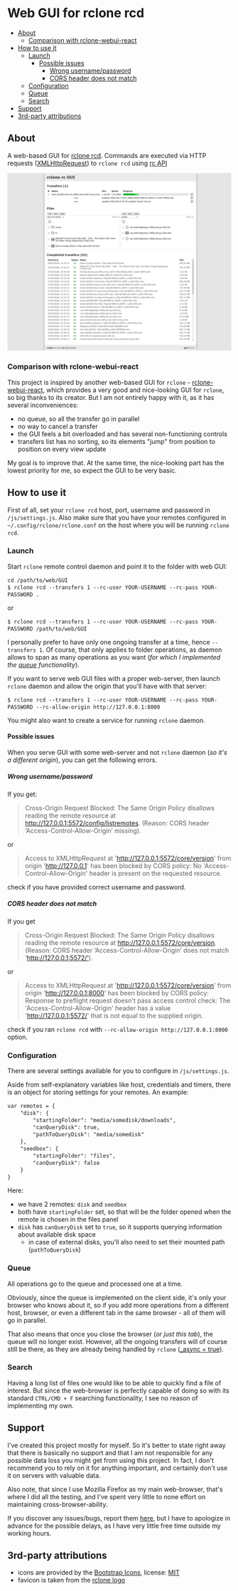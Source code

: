 # Web GUI for rclone rcd

- [About](#about)
  - [Comparison with rclone-webui-react](#comparison-with-rclone-webui-react)
- [How to use it](#how-to-use-it)
  - [Launch](#launch)
    - [Possible issues](#possible-issues)
      - [Wrong username/password](#wrong-usernamepassword)
      - [CORS header does not match](#cors-header-does-not-match)
  - [Configuration](#configuration)
  - [Queue](#queue)
  - [Search](#search)
- [Support](#support)
- [3rd-party attributions](#3rd-party-attributions)

## About

A web-based GUI for [rclone rcd](https://rclone.org/commands/rclone_rcd/). Commands are executed via HTTP requests ([XMLHttpRequest](https://developer.mozilla.org/en-US/docs/Web/API/XMLHttpRequest)) to `rclone rcd` using [rc API](https://rclone.org/rc/)

![rclone rc GUI](/screenshot.png?raw=true)

### Comparison with rclone-webui-react

This project is inspired by another web-based GUI for `rclone` - [rclone-webui-react](https://github.com/rclone/rclone-webui-react), which provides a very good and nice-looking GUI for `rclone`, so big thanks to its creator. But I am not entirely happy with it, as it has several inconveniences:

- no queue, so all the transfer go in parallel
- no way to cancel a transfer
- the GUI feels a bit overloaded and has several non-functioning controls
- transfers list has no sorting, so its elements "jump" from position to position on every view update

My goal is to improve that. At the same time, the nice-looking part has the lowest priority for me, so expect the GUI to be very basic.

## How to use it

First of all, set your `rclone rcd` host, port, username and password in `/js/settings.js`. Also make sure that you have your remotes configured in `~/.config/rclone/rclone.conf` on the host where you will be running `rclone rcd`.

### Launch

Start `rclone` remote control daemon and point it to the folder with web GUI:

```
cd /path/to/web/GUI
$ rclone rcd --transfers 1 --rc-user YOUR-USERNAME --rc-pass YOUR-PASSWORD .
```

or

```
$ rclone rcd --transfers 1 --rc-user YOUR-USERNAME --rc-pass YOUR-PASSWORD /path/to/web/GUI
```

I personally prefer to have only one ongoing transfer at a time, hence `--transfers 1`. Of course, that only applies to folder operations, as daemon allows to span as many operations as you want (*for which I implemented the [queue](#queue) functionality*).

If you want to serve web GUI files with a proper web-server, then launch `rclone` daemon and allow the origin that you'll have with that server:

```
$ rclone rcd --transfers 1 --rc-user YOUR-USERNAME --rc-pass YOUR-PASSWORD --rc-allow-origin http://127.0.0.1:8000
```

You might also want to create a service for running `rclone` daemon.

#### Possible issues

When you serve GUI with some web-server and not `rclone` daemon (*so it's a different origin*), you can get the following errors.

##### Wrong username/password

If you get:

> Cross-Origin Request Blocked: The Same Origin Policy disallows reading the remote resource at http://127.0.0.1:5572/config/listremotes. (Reason: CORS header ‘Access-Control-Allow-Origin’ missing).

or

> Access to XMLHttpRequest at 'http://127.0.0.1:5572/core/version' from origin 'http://127.0.0.1' has been blocked by CORS policy: No 'Access-Control-Allow-Origin' header is present on the requested resource.

check if you have provided correct username and password.

##### CORS header does not match

If you get

> Cross-Origin Request Blocked: The Same Origin Policy disallows reading the remote resource at http://127.0.0.1:5572/core/version. (Reason: CORS header ‘Access-Control-Allow-Origin’ does not match ‘http://127.0.0.1:5572/’).

or

> Access to XMLHttpRequest at 'http://127.0.0.1:5572/core/version' from origin 'http://127.0.0.1:8000' has been blocked by CORS policy: Response to preflight request doesn't pass access control check: The 'Access-Control-Allow-Origin' header has a value 'http://127.0.0.1:5572/' that is not equal to the supplied origin.

check if you ran `rclone rcd` with `--rc-allow-origin http://127.0.0.1:8000` option.

### Configuration

There are several settings available for you to configure in `/js/settings.js`.

Aside from self-explanatory variables like host, credentials and timers, there is an object for storing settings for your remotes. An example:

```
var remotes = {
    "disk": {
        "startingFolder": "media/somedisk/downloads",
        "canQueryDisk": true,
        "pathToQueryDisk": "media/somedisk"
    },
    "seedbox": {
        "startingFolder": "files",
        "canQueryDisk": false
    }
}
```

Here:

- we have 2 remotes: `disk` and `seedbox`
- both have `startingFolder` set, so that will be the folder opened when the remote is chosen in the files panel
- `disk` has `canQueryDisk` set to `true`, so it supports querying information about available disk space
  - in case of external disks, you'll also need to set their mounted path (`pathToQueryDisk`)

### Queue

All operations go to the queue and processed one at a time.

Obviously, since the queue is implemented on the client side, it's only your browser who knows about it, so if you add more operations from a different host, browser, or even a different tab in the same browser - all of them will go in parallel.

That also means that once you close the browser (*or just this tab*), the queue will no longer exist. However, all the ongoing transfers will of course still be there, as they are already being handled by `rclone` ([_async = true](https://rclone.org/rc/#running-asynchronous-jobs-with-async-true)).

### Search

Having a long list of files one would like to be able to quickly find a file of interest. But since the web-browser is perfectly capable of doing so with its standard `CTRL/CMD + F` searching functionality, I see no reason of implementing my own.

## Support

I've created this project mostly for myself. So it's better to state right away that there is basically no support and that I am not responsible for any possible data loss you might get from using this project. In fact, I don't recommend you to rely on it for anything important, and certainly don't use it on servers with valuable data.

Also note, that since I use Mozilla Firefox as my main web-browser, that's where I did all the testing, and I've spent very little to none effort on maintaining cross-browser-ability.

If you discover any issues/bugs, report them [here](https://github.com/retifrav/rclone-rc-web-gui/issues), but I have to apologize in advance for the possible delays, as I have very little free time outside my working hours.

## 3rd-party attributions

- icons are provided by the [Bootstrap Icons](https://icons.getbootstrap.com/), license: [MIT](https://github.com/twbs/icons/blob/master/LICENSE.md)
- favicon is taken from the [rclone logo](https://rclone.org/img/logo_on_dark__horizontal_color.svg)
